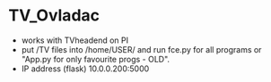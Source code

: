 # TV_Ovladac

- works with TVheadend on PI
- put /TV files into /home/USER/ and run fce.py for all programs or "App.py for only favourite progs - OLD".
- IP address (flask) 10.0.0.200:5000
